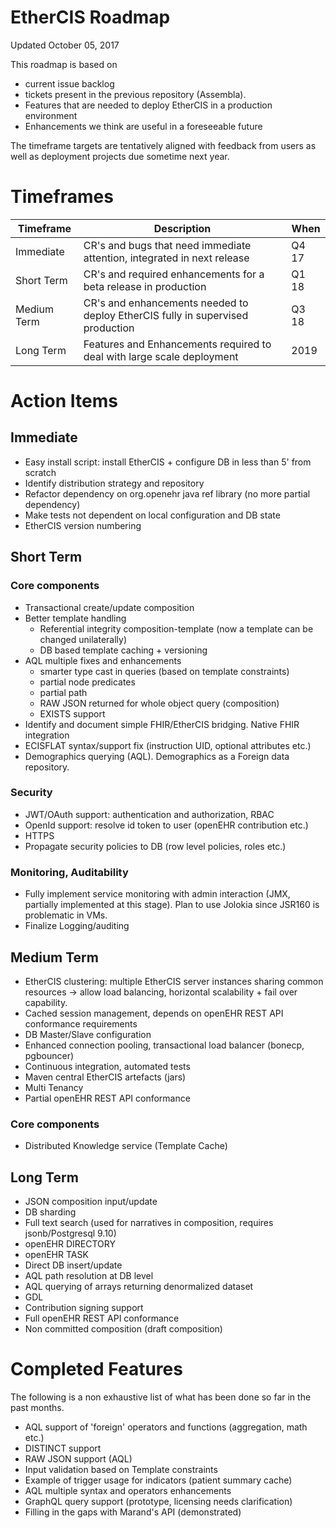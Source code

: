 # EtherCIS Roadmap #

Updated October 05, 2017

This roadmap is based on

- current issue backlog 
- tickets present in the previous repository (Assembla).
- Features that are needed to deploy EtherCIS in a production environment
- Enhancements we think are useful in a foreseeable future 

The timeframe targets are tentatively aligned with feedback from users as well as deployment projects due sometime next year.
 
# Timeframes #

|Timeframe | Description|When|
|----------|------------|----|
|Immediate |CR's and bugs that need immediate attention, integrated in next release|Q4 17
|Short Term|CR's and required enhancements for a beta release in production|Q1 18
|Medium Term| CR's and enhancements needed to deploy EtherCIS fully in supervised production| Q3 18 |
|Long Term| Features and Enhancements required to deal with large scale deployment|2019

# Action Items

## Immediate ##

- Easy install script: install EtherCIS + configure DB in less than 5' from scratch
- Identify distribution strategy and repository
- Refactor dependency on org.openehr java ref library (no more partial dependency)
- Make tests not dependent on local configuration and DB state
- EtherCIS version numbering

## Short Term ##

### Core components
- Transactional create/update composition
- Better template handling
	- Referential integrity composition-template (now a template can be changed unilaterally)
	- DB based template caching + versioning
- AQL multiple fixes and enhancements
	- smarter type cast in queries (based on template constraints)
	- partial node predicates 
	- partial path
	- RAW JSON returned for whole object query (composition)
	- EXISTS support
- Identify and document simple FHIR/EtherCIS bridging. Native FHIR integration
- ECISFLAT syntax/support fix (instruction UID, optional attributes etc.)
- Demographics querying (AQL). Demographics as a Foreign data repository.

### Security
- JWT/OAuth support: authentication and authorization, RBAC
- OpenId support: resolve id token to user (openEHR contribution etc.)
- HTTPS
- Propagate security policies to DB (row level policies, roles etc.)

### Monitoring, Auditability
- Fully implement service monitoring with admin interaction (JMX, partially implemented at this stage). Plan to use Jolokia since JSR160 is problematic in VMs.
- Finalize Logging/auditing 

## Medium Term ##
- EtherCIS clustering: multiple EtherCIS server instances sharing common resources -> allow load balancing, horizontal scalability + fail over capability.
- Cached session management, depends on openEHR REST API conformance requirements
- DB Master/Slave configuration
- Enhanced connection pooling, transactional load balancer (bonecp, pgbouncer)
- Continuous integration, automated tests
- Maven central EtherCIS artefacts (jars)
- Multi Tenancy
- Partial openEHR REST API conformance

### Core components
- Distributed Knowledge service (Template Cache)

## Long Term

- JSON composition input/update
- DB sharding
- Full text search (used for narratives in composition, requires jsonb/Postgresql 9.10)
- openEHR DIRECTORY
- openEHR TASK
- Direct DB insert/update
- AQL path resolution at DB level
- AQL querying of arrays returning denormalized dataset
- GDL
- Contribution signing support
- Full openEHR REST API conformance
- Non committed composition (draft composition)

# Completed Features

The following is a non exhaustive list of what has been done so far in the past months.

- AQL support of 'foreign' operators and functions (aggregation, math etc.)
- DISTINCT support
- RAW JSON support (AQL)
- Input validation based on Template constraints
- Example of trigger usage for indicators (patient summary cache)
- AQL multiple syntax and operators enhancements
- GraphQL query support (prototype, licensing needs clarification)
- Filling in the gaps with Marand's API (demonstrated)
